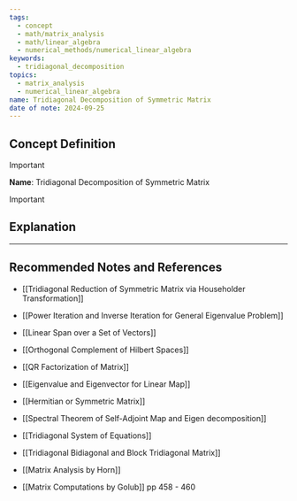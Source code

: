 ```yaml
---
tags:
  - concept
  - math/matrix_analysis
  - math/linear_algebra
  - numerical_methods/numerical_linear_algebra
keywords:
  - tridiagonal_decomposition
topics:
  - matrix_analysis
  - numerical_linear_algebra
name: Tridiagonal Decomposition of Symmetric Matrix
date of note: 2024-09-25
---
```


## Concept Definition

>[!important]
>**Name**: Tridiagonal Decomposition of Symmetric Matrix

>[!important] 



## Explanation





-----------
##  Recommended Notes and References


- [[Tridiagonal Reduction of Symmetric Matrix via Householder Transformation]]
- [[Power Iteration and Inverse Iteration for General Eigenvalue Problem]]

- [[Linear Span over a Set of Vectors]]
- [[Orthogonal Complement of Hilbert Spaces]]
- [[QR Factorization of Matrix]]

- [[Eigenvalue and Eigenvector for Linear Map]]
- [[Hermitian or Symmetric Matrix]]
- [[Spectral Theorem of Self-Adjoint Map and Eigen decomposition]]

- [[Tridiagonal System of Equations]]
- [[Tridiagonal Bidiagonal and Block Tridiagonal Matrix]]

- [[Matrix Analysis by Horn]]
- [[Matrix Computations by Golub]] pp 458 - 460